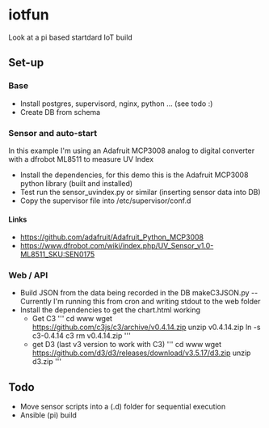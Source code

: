 # iotfun
Look at a pi based startdard IoT build

## Set-up 

### Base

- Install postgres, supervisord, nginx, python ... (see todo :)
- Create DB from schema 

### Sensor and auto-start

In this example I'm using an Adafruit MCP3008 analog to digital converter with a dfrobot ML8511 to measure UV Index

- Install the dependencies, for this demo this is the Adafruit MCP3008 python library (built and installed)
- Test run the sensor_uvindex.py or similar (inserting sensor data into DB) 
- Copy the supervisor file into /etc/supervisor/conf.d

#### Links
- https://github.com/adafruit/Adafruit_Python_MCP3008
- https://www.dfrobot.com/wiki/index.php/UV_Sensor_v1.0-ML8511_SKU:SEN0175

### Web / API

- Build JSON from the data being recorded in the DB makeC3JSON.py
-- Currently I'm running this from cron and writing stdout to the web folder
- Install the dependencies to get the chart.html working
    - Get C3 
'''
cd www
wget https://github.com/c3js/c3/archive/v0.4.14.zip
unzip v0.4.14.zip
ln -s c3-0.4.14 c3
rm v0.4.14.zip
'''
    - get D3 (last v3 version to work with C3)
'''
cd www
wget https://github.com/d3/d3/releases/download/v3.5.17/d3.zip
unzip d3.zip
'''

## Todo 

- Move sensor scripts into a (.d) folder for sequential execution
- Ansible (pi) build
